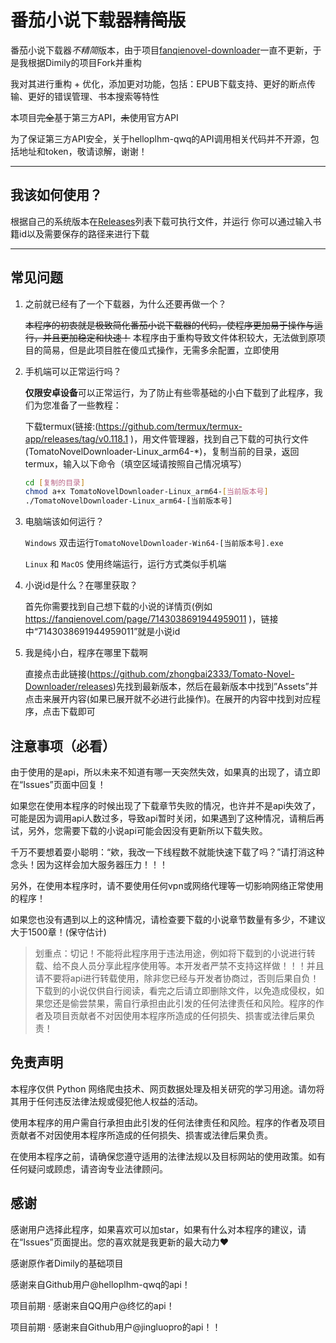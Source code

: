 # 番茄小说下载器~~精简版~~

番茄小说下载器*不精简*版本，由于项目[fanqienovel-downloader](https://github.com/ying-ck/fanqienovel-downloader)一直不更新，于是我根据Dimily的项目Fork并重构

我对其进行重构 + 优化，添加更对功能，包括：EPUB下载支持、更好的断点传输、更好的错误管理、书本搜索等特性

本项目~~完全~~基于第三方API，~~未~~使用官方API

为了保证第三方API安全，关于helloplhm-qwq的API调用相关代码并不开源，包括地址和token，敬请谅解，谢谢！

---

## 我该如何使用？

根据自己的系统版本在[Releases](https://github.com/zhongbai2333/Tomato-Novel-Downloader/releases)列表下载可执行文件，并运行
你可以通过输入书籍id以及需要保存的路径来进行下载

---

## 常见问题

1. 之前就已经有了一个下载器，为什么还要再做一个？

    ~~本程序的初衷就是极致简化番茄小说下载器的代码，使程序更加易于操作与运行，并且更加稳定和快速！~~
    本程序由于重构导致文件体积较大，无法做到原项目的简易，但是此项目胜在傻瓜式操作，无需多余配置，立即使用

2. 手机端可以正常运行吗？

    **仅限安卓设备**可以正常运行，为了防止有些零基础的小白下载到了此程序，我们为您准备了一些教程：

    下载termux(链接:(<https://github.com/termux/termux-app/releases/tag/v0.118.1> )，用文件管理器，找到自己下载的可执行文件(TomatoNovelDownloader-Linux_arm64-*)，复制当前的目录，返回termux，输入以下命令（填空区域请按照自己情况填写）

    ```sh
    cd [复制的目录]
    chmod a+x TomatoNovelDownloader-Linux_arm64-[当前版本号]
    ./TomatoNovelDownloader-Linux_arm64-[当前版本号]
    ```

3. 电脑端该如何运行？

    `Windows` 双击运行`TomatoNovelDownloader-Win64-[当前版本号].exe`

    `Linux` 和 `MacOS` 使用终端运行，运行方式类似手机端

4. 小说id是什么？在哪里获取？

    首先你需要找到自己想下载的小说的详情页(例如<https://fanqienovel.com/page/7143038691944959011> )，链接中“7143038691944959011”就是小说id

5. 我是纯小白，程序在哪里下载啊

    直接点击此链接(<https://github.com/zhongbai2333/Tomato-Novel-Downloader/releases>)先找到最新版本，然后在最新版本中找到”Assets”并点击来展开内容(如果已展开就不必进行此操作)。在展开的内容中找到对应程序，点击下载即可

## 注意事项（必看）

由于使用的是api，所以未来不知道有哪一天突然失效，如果真的出现了，请立即在“Issues”页面中回复！

如果您在使用本程序的时候出现了下载章节失败的情况，也许并不是api失效了，可能是因为调用api人数过多，导致api暂时关闭，如果遇到了这种情况，请稍后再试，另外，您需要下载的小说api可能会因没有更新所以下载失败。

千万不要想着耍小聪明：“欸，我改一下线程数不就能快速下载了吗？”请打消这种念头！因为这样会加大服务器压力！！！

另外，在使用本程序时，请不要使用任何vpn或网络代理等一切影响网络正常使用的程序！

如果您也没有遇到以上的这种情况，请检查要下载的小说章节数量有多少，不建议大于1500章！(保守估计)

>划重点：切记！不能将此程序用于违法用途，例如将下载到的小说进行转载、给不良人员分享此程序使用等。本开发者严禁不支持这样做！！！并且请不要将api进行转载使用，除非您已经与开发者协商过，否则后果自负！下载到的小说仅供自行阅读，看完之后请立即删除文件，以免造成侵权，如果您还是偷尝禁果，需自行承担由此引发的任何法律责任和风险。程序的作者及项目贡献者不对因使用本程序所造成的任何损失、损害或法律后果负责！

## 免责声明

  本程序仅供 Python 网络爬虫技术、网页数据处理及相关研究的学习用途。请勿将其用于任何违反法律法规或侵犯他人权益的活动。
  
  使用本程序的用户需自行承担由此引发的任何法律责任和风险。程序的作者及项目贡献者不对因使用本程序所造成的任何损失、损害或法律后果负责。
  
  在使用本程序之前，请确保您遵守适用的法律法规以及目标网站的使用政策。如有任何疑问或顾虑，请咨询专业法律顾问。

## 感谢

感谢用户选择此程序，如果喜欢可以加star，如果有什么对本程序的建议，请在“Issues”页面提出。您的喜欢就是我更新的最大动力❤️

感谢原作者Dimily的基础项目

感谢来自Github用户@helloplhm-qwq的api！

项目前期 · 感谢来自QQ用户@终忆的api！

项目前期 · 感谢来自Github用户@jingluopro的api！！
